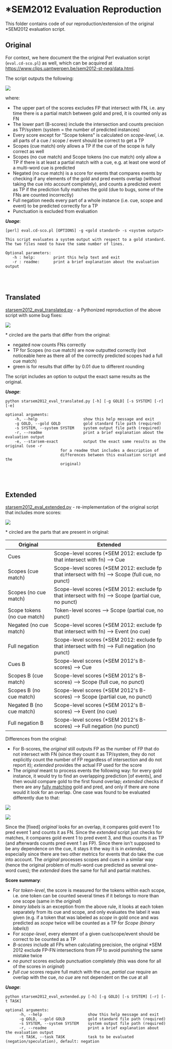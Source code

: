 # *SEM2012 Evaluation Reproduction

This folder contains code of our reproduction/extension of the original *SEM2012 evaluation script.
	
## **Original**

For context, we here document the the original Perl evaluation script (`eval.cd-sco.pl`) as well,
which can be acquired at https://www.clips.uantwerpen.be/sem2012-st-neg/data.html.

The script outputs the following:

![](img/original_output.png)

where:
* The upper part of the scores excludes FP that intersect with FN, i.e. any time there is a partial match between gold and pred, it is counted only as FN
* The lower part (B-scores) include the intersection and counts precision as TP/system (system = the number of predicted instances)
* Every score except for "Scope tokens" is calculated on _scope-level_, i.e. all parts of a cue / scope / event should be correct to get a TP
* Scopes (cue match) only allows a TP if the cue of the scope is fully correct as well
* Scopes (no cue match) and Scope tokens (no cue match) only allow a TP if there is at least a partial match with a cue, e.g. at least one word of a multi-word cue is predicted
* Negated (no cue match) is a score for events that compares events by checking if any elements of the gold and pred events overlap (without taking the cue into account completely), and counts a predicted event as TP if the prediction fully matches the gold (due to bugs, some of the FNs are counted incorrectly)
* Full negation needs every part of a whole instance (i.e. cue, scope and event) to be predicted correctly for a TP
* Punctuation is excluded from evaluation

**_Usage_**:

    [perl] eval.cd-sco.pl [OPTIONS] -g <gold standard> -s <system output>
 
    This script evaluates a system output with respect to a gold standard.
    The two files need to have the same number of lines.
 
    Optional parameters:
       -h : help:        print this help text and exit
       -r : readme:      print a brief explanation about the evaluation output

<br/>
<br/>

## **Translated**

[starsem2012_eval_translated.py](https://sourcecode.socialcoding.bosch.com/users/gst2rng/repos/neg_spec_resolution/browse/evaluation_scripts/starsem2012_eval_translated.py) - a Pythonized reproduction of the above script with some bug fixes:

![](img/translated_output.png)

\* circled are the parts that differ from the original:
	
* negated now counts FNs correctly
* TP for Scopes (no cue match) are now outputted correctly (not noticeable here as there all of the correctly predicted scopes had a full cue match)
* green is for results that differ by 0.01 due to different rounding

The script includes an option to output the exact same results as the original.

**_Usage_**:

	python starsem2012_eval_translated.py [-h] [-g GOLD] [-s SYSTEM] [-r] [-e]
		
	optional arguments:
		-h, --help                    show this help message and exit
		-g GOLD, --gold GOLD          gold standard file path (required)
		-s SYSTEM, --system SYSTEM    system output file path (required)
		-r, --readme                  print a brief explanation about the evaluation output
		-e, --starsem-exact           output the exact same results as the original (use -r
					        for a readme that includes a description of
					        differences between this evaluation script and the
					        original)

<br/>
<br/>

## **Extended**

[starsem2012_eval_extended.py](https://sourcecode.socialcoding.bosch.com/users/gst2rng/repos/neg_spec_resolution/browse/evaluation_scripts/starsem2012_eval_extended.py) - re-implementation of the original script that includes more scores:

![](img/extended_output.png)

\* circled are the parts that are present in original:
	
| **Original** | **Extended** |
| ------------ | ------------ |
| Cues | Scope-level scores (*SEM 2012: exclude fp that intersect with fn) --> Cue |
| Scopes (cue match) | Scope-level scores (*SEM 2012: exclude fp that intersect with fn) --> Scope (full cue, no punct) |
| Scopes (no cue match) | Scope-level scores (*SEM 2012: exclude fp that intersect with fn) --> Scope (partial cue, no punct) |
| Scope tokens (no cue match) | Token-level scores --> Scope (partial cue, no punct) |
| Negated (no cue match) | Scope-level scores (*SEM 2012: exclude fp that intersect with fn) --> Event (no cue) |
| Full negation | Scope-level scores (*SEM 2012: exclude fp that intersect with fn) --> Full negation (no punct) |
| Cues B | Scope-level scores (*SEM 2012's B-scores) --> Cue |
| Scopes B (cue match) | Scope-level scores (*SEM 2012's B-scores) --> Scope (full cue, no punct) |
| Scopes B (no cue match) | Scope-level scores (*SEM 2012's B-scores) --> Scope (partial cue, no punct) |
| Negated B (no cue match) | Scope-level scores (*SEM 2012's B-scores) --> Event (no cue) |
| Full negation B | Scope-level scores (*SEM 2012's B-scores) --> Full negation (no punct) |


Differences from the original:
- For B-scores, the _original_ still outputs FP as the number of FP that do not intersect with FN (since they count it as TP/system, they do not explicitly count the number of FP regardless of intersection and do not report it); _extended_ provides the actual FP used for the score
- The _original_ meant to process events the following way: for every gold instance, it would try to find an overlapping prediction [of events], and then would compare gold to the first found overlap; _extended_ checks if there are any <u>fully matching</u> gold and pred, and only if there are none would it look for an overlap. One case was found to be evaluated differently due to that:

![](img/gold_example.png)

![](img/pred_example.png)

Since the [fixed] _original_ looks for an overlap, it compares gold event 1 to pred event 1 and counts it as FN. Since the _extended_ script just checks for matches, it compares gold event 1 to pred event 3, and thus counts it as TP (and afterwards counts pred event 1 as FP). Since there isn't supposed to be any dependence on the cue, it stays it the way it is in _extended_, especially since there are two other metrics for events that do take the cue into account. The _original_ processes scopes and cues in a similar way (hence the original problem of multi-word cue predicted as several one-word cues); the _extended_ does the same for full and partial matches.

**Score summary**:
- For _token-level_, the score is measured for the tokens within each scope, i.e. one token can be counted several times if it belongs to more than one scope (same in the _original_)
- _binary labels_ is an exception from the above rule, it looks at each token separately from its cue and scope, and only evaluates the label it was given (e.g. if a token that was labeled as _scope_ in gold once and was predicted as _scope_ twice will be counted as a TP for _Scope (binary labels)_)
- For _scope-level_, every element of a given cue/scope/event should be correct to be counted as a TP
- _B-scores_ include all FPs when calculating precision, the original *SEM 2012 exclude FP-FN intersections from FP to avoid punishing the same mistake twice
- _no punct_ scores exclude punctuation completely (this was done for all of the scores in _original_)
- _full cue_ scores require full match with the cue, _partial cue_ require an overlap with the cue, _no cue_ are not dependent on the cue at all

**_Usage_**:

	python starsem2012_eval_extended.py [-h] [-g GOLD] [-s SYSTEM] [-r] [-t TASK]

	optional arguments:
		  -h, --help                    show this help message and exit
		  -g GOLD, --gold GOLD          gold standard file path (required)
		  -s SYSTEM, --system SYSTEM    system output file path (required)
		  -r, --readme                  print a brief explanation about the evaluation output
		  -t TASK, --task TASK          task to be evaluated (negation/speculation), default: negation
